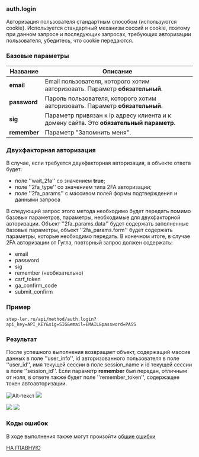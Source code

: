 ### auth.login

Авторизация пользователя стандартным способом (используются cookie). Используется стандартный механизм сессий и cookie, поэтому при данном запросе и последующих запросах, требующих авторизации пользователя, убедитесь, что cookie передаются.

### Базовые параметры

|Название| Описание |
|----|----|
| **email** | Email пользователя, которого хотим авторизовать. Параметр **обязательный**. |
| **password** | Пароль пользователя, которого хотим авторизовать. Параметр **обязательный**. |
| **sig** | Параметр привязан к ip адресу клиента и к домену сайта. Это **обязательный параметр**. |
| **remember** | Параметр "Запомнить меня". |

### Двухфакторная авторизация

В случае, если требуется двухфакторная авторизация, в объекте ответа будет:

  * поле ''wait_2fa'' со значением **true**;
  * поле ''2fa_type'' со значением типа 2FA авторизации;
  * поле ''2fa_params'' с массивом полей формы подтверждения и данными запроса

В следующий запрос этого метода необходимо будет передать помимо базовых параметров, параметры, необходимые для двухфакторной авторизации. Объект ''2fa_params.data'' будет содержать заполненные базовые параметры, объект ''2fa_params.form'' будет содержать параметры, которые необходимо передать.
В конечном итоге, в случае 2FA авторизации от Гугла, повторный запрос должен содержать:

  * email
  * password
  * sig
  * remember (необязательно)
  * csrf_token
  * ga_confirm_code
  * submit_confirm

### Пример

```
step-ler.ru/api/method/auth.login?api_key=API_KEY&sig=SIG&email=EMAIL&password=PASS
```

### Результат

После успешного выполнения возвращает объект, содержащий массив данных в поле ''user_info'', id авторизованного пользователя в поле ''user_id'', имя текущей сессии в поле session_name и id текущей сессии в поле ''session_id''. Если параметр **remember** был передан, отличным от ноля, в ответе также будет поле ''remember_token'', содержащее токен автоавторизации.

![Alt-текст](https://avatars1.githubusercontent.com/u/5384215?v=3&s=460 "Орк")
<img src="https://step-ler.ru/upload/api/auth-login1.png" />

<img src="https://step-ler.ru/upload/api/auth-login2.png" />

<img src="https://step-ler.ru/upload/api/auth-login3.png" />

### Коды ошибок

В ходе выполнения также могут произойти [общие ошибки](/docs/errors.md)

[НА ГЛАВНУЮ](/README.md)